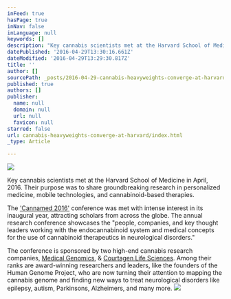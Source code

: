 ```yaml
---
inFeed: true
hasPage: true
inNav: false
inLanguage: null
keywords: []
description: "Key cannabis scientists met at the Harvard School of Medicine in April, 2016. Their purpose was to share groundbreaking research in personalized medicine, mobile technologies, and cannabinoid-based therapies. The 'Cannamed 2016' conference was met with intense interest in its inaugural year, attracting scholars from across the globe. The annual research conference showcases the \"people, companies, and key thought leaders working with the endocannabinoid system and medical concepts for the use of cannabinoid therapeutics in neurological disorders.\""
datePublished: '2016-04-29T13:30:16.661Z'
dateModified: '2016-04-29T13:29:30.817Z'
title: ''
author: []
sourcePath: _posts/2016-04-29-cannabis-heavyweights-converge-at-harvard.md
published: true
authors: []
publisher:
  name: null
  domain: null
  url: null
  favicon: null
starred: false
url: cannabis-heavyweights-converge-at-harvard/index.html
_type: Article

---
```

![](https://the-grid-user-content.s3-us-west-2.amazonaws.com/fffd1287-c872-4e19-86b4-39714bbc44d5.png)

Key cannabis scientists met at the Harvard School of Medicine in April, 2016\. Their purpose was to share groundbreaking research in personalized medicine, mobile technologies, and cannabinoid-based therapies. 

The ['Cannamed 2016'][0] conference was met with intense interest in its inaugural year, attracting scholars from across the globe. The annual research conference showcases the "people, companies, and key thought leaders working with the endocannabinoid system and medical concepts for the use of cannabinoid therapeutics in neurological disorders."

The conference is sponsored by two high-end cannabis research companies, [Medical Genomics][1], & [Courtagen Life Sciences][2]. Among their ranks are award-winning researchers and leaders, like the founders of the Human Genome Project, who are now turning their attention to mapping the cannabis genome and finding new ways to treat neurological disorders like epilepsy, autism, Parkinsons, Alzheimers, and many more.
![](https://the-grid-user-content.s3-us-west-2.amazonaws.com/dfb8e13c-359e-4701-8e8c-fbd9f7fc56a2.png)

[0]: http://www.medicinalgenomics.com/cannmed2016/
[1]: http://www.medicinalgenomics.com/
[2]: http://www.courtagen.com/